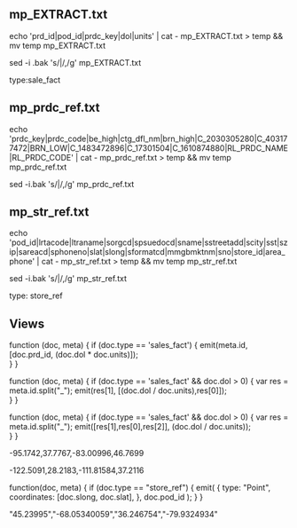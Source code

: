 ## mp_EXTRACT.txt

echo 'prd_id|pod_id|prdc_key|dol|units' | cat - mp_EXTRACT.txt > temp && mv temp mp_EXTRACT.txt


sed -i .bak 's/|/,/g' mp_EXTRACT.txt

type:sale_fact

## mp_prdc_ref.txt

echo 'prdc_key|prdc_code|be_high|ctg_dfl_nm|brn_high|C_2030305280|C_403177472|BRN_LOW|C_1483472896|C_17301504|C_1610874880|RL_PRDC_NAME|RL_PRDC_CODE' | cat - mp_prdc_ref.txt > temp && mv temp mp_prdc_ref.txt

sed -i.bak 's/|/,/g' mp_prdc_ref.txt


## mp_str_ref.txt

echo 'pod_id|lrtacode|ltraname|sorgcd|spsuedocd|sname|sstreetadd|scity|sst|szip|sareacd|sphoneno|slat|slong|sformatcd|mmgbmktnm|sno|store_id|area_phone' | cat - mp_str_ref.txt > temp && mv temp mp_str_ref.txt

sed -i.bak 's/|/,/g' mp_str_ref.txt

type: store_ref



## Views

function (doc, meta) {
  if (doc.type == 'sales_fact') {
    emit(meta.id, [doc.prd_id, (doc.dol * doc.units)]);  
  }
}


function (doc, meta) {
  if (doc.type == 'sales_fact' && doc.dol > 0) {
    var res = meta.id.split("_");
    emit(res[1], [(doc.dol / doc.units),res[0]]);  
  }
}


function (doc, meta) {
  if (doc.type == 'sales_fact' && doc.dol > 0) {
    var res = meta.id.split("_");
    emit([res[1],res[0],res[2]], (doc.dol / doc.units));  
  }
}



-95.1742,37.7767,-83.00996,46.7699

-122.5091,28.2183,-111.81584,37.2116


function(doc, meta) {
    if (doc.type == "store_ref") {
      emit( {  type: "Point",  coordinates: [doc.slong, doc.slat], }, doc.pod_id );
    }
}



"45.23995","-68.05340059","36.246754","-79.9324934"